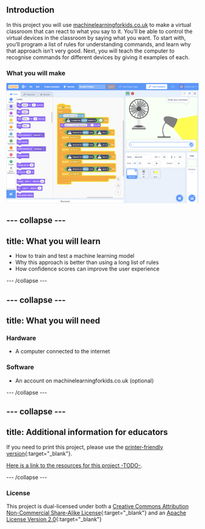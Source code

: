 ## Introduction

In this project you will use [machinelearningforkids.co.uk](machinelearningforkids.co.uk) to make a virtual classroom that can react to what you say to it. You’ll be able to control the virtual devices in the classroom by saying what you want.
To start with, you’ll program a list of rules for understanding commands, and learn why that approach isn’t very good.
Next, you will teach the computer to recognise commands for different devices by giving it examples of each.

### What you will make

![Complete project](images/what-you-will-make.png)

--- collapse ---
---
title: What you will learn
---

+ How to train and test a machine learning model
+ Why this approach is better than using a long list of rules
+ How confidence scores can improve the user experience

--- /collapse ---

--- collapse ---
---
title: What you will need
---
### Hardware

+ A computer connected to the internet

### Software

+ An account on machinelearningforkids.co.uk (optional)

--- /collapse ---

--- collapse ---
---
title: Additional information for educators
---

If you need to print this project, please use the [printer-friendly version](https://projects.raspberrypi.org/en/projects/smart-classroom/print){:target="_blank"}.

[Here is a link to the resources for this project -TODO-](http://rpf.io/project-name-go).

--- /collapse ---

### License

This project is dual-licensed under both a [Creative Commons Attribution Non-Commercial Share-Alike License](http://creativecommons.org/licenses/by-nc-sa/4.0/){:target="_blank"} and an [Apache License Version 2.0](http://www.apache.org/licenses/LICENSE-2.0){:target="_blank"}
